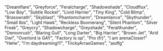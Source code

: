 "Dreamflare",
"Greyforce",
"Feralcharge",
"Shadowshade",
"Cloudflux",
"Low Boy",
"Subtle Rocket",
"Livid Harrier",
"Tiny King",
"Cold Blimp",
"Brasswrath",
"Skyblast",
"Phantomcharm",
"Dreamlance",
"Skythunder",
"Small Ibis",
"Light Hawk",
"Reckless Boomerang",
"Silent Phantom",
"Silver Freak",
"Greycry",
"Shadowcharge",
"Greyshade",
"Feralthunder",
"Demonrush",
"Blaring Gull",
"Long Darter",
"Big Harrier",
"Brown Jet",
"Arid Owl",
"Overlord is GAY",
"Factory is op",
"Pro (fr)",
"I am arenaCloser!"
"Hehe",
"I'm daydreaming!!!",
"TrickyArrasGames",
"asdfg"
